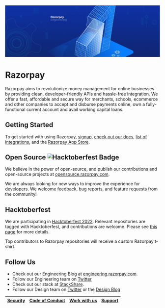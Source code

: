 ![banner](https://raw.githubusercontent.com/razorpay/.github/master/banner.jpg)

# Razorpay

Razorpay aims to revolutionize money management for online businesses by providing clean, developer-friendly APIs and hassle-free integration. We offer a fast, affordable and secure way for merchants, schools, ecommerce and other companies to accept and disburse payments online, own a fully-functional current account and avail working capital loans.

## Getting Started

To get started with using Razorpay, [signup](https://dashboard.razorpay.com), [check out our docs](https://razorpay.com/docs/), [list of integrations](https://razorpay.com/integrations/), and the [Razorpay App Store](https://razorpay.com/app-store/).

## Open Source ![Hacktoberfest Badge](https://img.shields.io/badge/Hacktoberfest-Open-green)

We believe in the power of open-source, and publish our contributions and open-source projects at [opensource.razorpay.com](https://opensource.razorpay.com).

We are always looking for new ways to improve the experience for developers. We welcome feedback, bug reports, and feature requests from the community!

## Hacktoberfest

We are participating in [Hacktoberfest 2022](https://hacktoberfest.com/). Relevant repositories are tagged with Hacktoberfest, and contributions are welcome. Please see [this page](HACKTOBERFEST.md) for more details.

Top contributors to Razorpay repositories will receive a custom Razorpay t-shirt.

## Follow Us

- Check out our Engineering Blog at [engineering.razorpay.com](https://engineering.razorpay.com/).
- Follow our Engineering team on [Twitter](https://twitter.com/RazorpayEngg)
- Check out our stack at [StackShare](https://stackshare.io/companies/razorpay).
- Follow our Design team on [Twitter](https://twitter.com/razorpay_design) or the [Design Blog](https://design.razorpay.com)

[Security](https://hackerone.com/razorpay)|[Code of Conduct](CODE_OF_CONDUCT.md)|[Work with us](https://razorpay.com/jobs)|[Support](https://razorpay.com/support/)
---|---|---|---